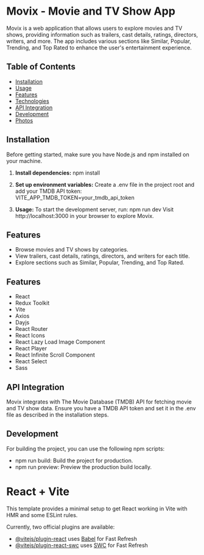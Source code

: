 # Movix - Movie and TV Show App

Movix is a web application that allows users to explore movies and TV shows, providing information such as trailers, cast details, ratings, directors, writers, and more. The app includes various sections like Similar, Popular, Trending, and Top Rated to enhance the user's entertainment experience.

## Table of Contents

- [Installation](#installation)
- [Usage](#usage)
- [Features](#features)
- [Technologies](#technologies)
- [API Integration](#api-integration)
- [Development](#development)
- [Photos](#photos)

## Installation

Before getting started, make sure you have Node.js and npm installed on your machine.

1. **Install dependencies:**
   npm install

2. **Set up environment variables:** 
   Create a .env file in the project root and add your TMDB API token:
   VITE_APP_TMDB_TOKEN=your_tmdb_api_token
   
3. **Usage:** 
  To start the development server, run:
  npm run dev
  Visit http://localhost:3000 in your browser to explore Movix.

## Features
  - Browse movies and TV shows by categories.
  - View trailers, cast details, ratings, directors, and writers for each title.
  - Explore sections such as Similar, Popular, Trending, and Top Rated.

## Features
   - React
   - Redux Toolkit
   - Vite
   - Axios
   - Dayjs
   - React Router
   - React Icons
   - React Lazy Load Image Component
   - React Player
   - React Infinite Scroll Component
   - React Select
   - Sass

## API Integration
   Movix integrates with The Movie Database (TMDB) API for fetching movie and TV show data. Ensure you have a TMDB API token and set it in the .env file as described in the installation steps.

## Development
   For building the project, you can use the following npm scripts:

   - npm run build: Build the project for production.
   - npm run preview: Preview the production build locally.


# React + Vite

This template provides a minimal setup to get React working in Vite with HMR and some ESLint rules.

Currently, two official plugins are available:

- [@vitejs/plugin-react](https://github.com/vitejs/vite-plugin-react/blob/main/packages/plugin-react/README.md) uses [Babel](https://babeljs.io/) for Fast Refresh
- [@vitejs/plugin-react-swc](https://github.com/vitejs/vite-plugin-react-swc) uses [SWC](https://swc.rs/) for Fast Refresh
